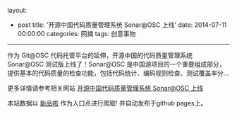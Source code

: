 layout: 
  - post 
title: '开源中国代码质量管理系统 Sonar@OSC 上线' 
date: 2014-07-11 00:00:00 
categories: 网摘 
tags: 创意事物 
---

作为 Git@OSC 代码托管平台的延伸，开源中国的代码质量管理系统 Sonar@OSC 测试版上线了！Sonar@OSC 是中国源项目的一个重要组成部分， 提供基本的代码质量的检查功能，包括代码统计、编码规则检查、测试覆盖率分...  

更多详情请参考相关网站 [开源中国代码质量管理系统 Sonar@OSC 上线](http://www.oschina.net/news/53573/oschina-sonar)  

本站数据以 [新品啦](http://xinpinla.com/) 作为入口点进行爬取! 并自动发布于github pages上。  
